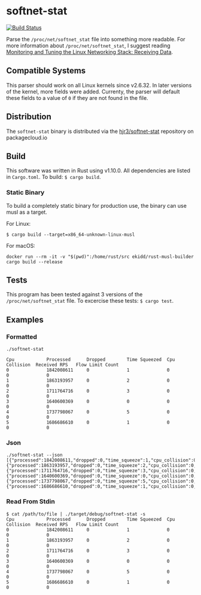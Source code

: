 # softnet-stat

[![Build Status](https://travis-ci.org/hjr3/softnet-stat.svg?branch=master)](https://travis-ci.org/hjr3/softnet-stat)

Parse the `/proc/net/softnet_stat` file into something more readable. For more information about `/proc/net/softnet_stat`, I suggest reading [Monitoring and Tuning the Linux Networking Stack: Receiving Data](http://blog.packagecloud.io/eng/2016/06/22/monitoring-tuning-linux-networking-stack-receiving-data/#help-with-linux-networking-or-other-systems).

## Compatible Systems

This parser should work on all Linux kernels since v2.6.32. In later versions of the kernel, more fields were added. Currenty, the parser will default these fields to a value of `0` if they are not found in the file.

## Distribution

The `softnet-stat` binary is distributed via the [hjr3/softnet-stat](https://packagecloud.io/hjr3/softnet-stat) repository on packagecloud.io

## Build

This software was written in Rust using v1.10.0. All dependencies are listed in `Cargo.toml`. To build: `$ cargo build`.

### Static Binary

To build a completely static binary for production use, the binary can use musl as a target.

For Linux:

```shell
$ cargo build --target=x86_64-unknown-linux-musl
```

For macOS:

```shell
docker run --rm -it -v "$(pwd)":/home/rust/src ekidd/rust-musl-builder cargo build --release
```

## Tests

This program has been tested against 3 versions of the `/proc/net/softnet_stat` file. To excercise these tests: `$ cargo test`.

## Examples

### Formatted

```shell
./softnet-stat

Cpu            Processed      Dropped        Time Squeezed  Cpu Collision  Received RPS   Flow Limit Count
0              1842008611     0              1              0              0              0
1              1863193957     0              2              0              0              0
2              1711764716     0              3              0              0              0
3              1640600369     0              0              0              0              0
4              1737798067     0              5              0              0              0
5              1686686610     0              1              0              0              0
```

### Json

```shell
./softnet-stat --json
[{"processed":1842008611,"dropped":0,"time_squeeze":1,"cpu_collision":0,"received_rps":null,"flow_limit_count":null},{"processed":1863193957,"dropped":0,"time_squeeze":2,"cpu_collision":0,"received_rps":null,"flow_limit_count":null},{"processed":1711764716,"dropped":0,"time_squeeze":3,"cpu_collision":0,"received_rps":null,"flow_limit_count":null},{"processed":1640600369,"dropped":0,"time_squeeze":0,"cpu_collision":0,"received_rps":null,"flow_limit_count":null},{"processed":1737798067,"dropped":0,"time_squeeze":5,"cpu_collision":0,"received_rps":null,"flow_limit_count":null},{"processed":1686686610,"dropped":0,"time_squeeze":1,"cpu_collision":0,"received_rps":null,"flow_limit_count":null}]
```

### Read From Stdin

```
$ cat /path/to/file | ./target/debug/softnet-stat -s
Cpu            Processed      Dropped        Time Squeezed  Cpu Collision  Received RPS   Flow Limit Count
0              1842008611     0              1              0              0              0
1              1863193957     0              2              0              0              0
2              1711764716     0              3              0              0              0
3              1640600369     0              0              0              0              0
4              1737798067     0              5              0              0              0
5              1686686610     0              1              0              0              0
```
